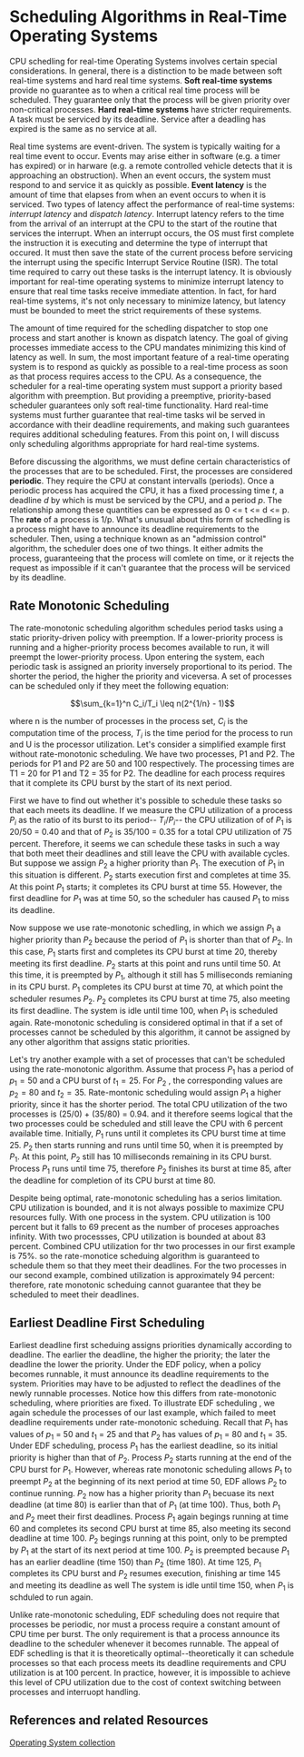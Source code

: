 #  Scheduling Algorithms in Real-Time Operating Systems

CPU schedling for real-time Operating Systems involves certain special considerations. In general, there is a distinction to be made between soft real-time systems and hard real time systems. **Soft real-time systems** provide no guarantee as to when a critical real time process will  be scheduled.  They guarantee only that the process will be given priority over non-critical processes. **Hard real-time systems** have stricter requirements. A task must be serviced by its deadline. Service after a deadling has expired is the same as no service at all.

Real time systems are event-driven. The system is typically waiting for a real time event to occur. Events may arise either in software (e.g. a timer has expired) or in harware (e.g.  a remote controlled vehicle detects that it is approaching an obstruction). When an event occurs, the system must respond to and service it as quickly as possible. **Event latency**  is the amount of time that elapses from when an event occurs to when it is serviced.  Two types of latency affect the performance of real-time systems: *interrupt latency* and *dispatch latency*.  Interrupt latency refers to the time from the arrival of an interrupt at the CPU to the start of the routine that services the interrupt. When an interrupt occurs, the OS must first complete the instruction it is executing and determine the type of interrupt that occured. It must then save the state of the current process before servicing the interrupt using the specific Interrupt Service Routine (ISR).  The total time required to carry out these tasks is the interrupt latency. It is obviously important for real-time operating systems to minimize interrupt latency to ensure that real time tasks receive immediate attention. In fact, for hard real-time systems, it's not only necessary to minimize latency, but latency must be bounded to meet the strict requirements of these systems.

The amount of time required for the schedling dispatcher to stop one process and start another is known as dispatch latency. The goal of giving processes immediate access to the CPU mandates minimizing this kind of latency as well. In sum, the most important feature of a real-time operating system is to respond as quickly as possible to a real-time process as soon as that process requires access to the CPU. As a consequence,  the scheduler for a real-time operating system must support a priority based algorithm with preemption. But providing  a preemptive, priority-based scheduler guarantees only soft real-time functionality. Hard real-time systems must further guarantee that real-time tasks wil be served in accordance with their deadline requirements, and making such guarantees requires additional scheduling features. From this point on, I will discuss only scheduling algorithms appropriate  for hard real-time systems.

Before discussing the algorithms,  we must define certain characteristics  of the processes that are to be scheduled. First, the processes are considered **periodic**. They require the CPU at constant intervalls (periods). Once a periodic process has acquired the CPU, it has a fixed processing time *t*, a deadline *d* by which is must be serviced by the CPU, and a period *p*. The relationship among these quantities can be expressed as 0 <= t <= d <= p.  The **rate** of a process is 1/p.  What's unusual about this form of schedling is a process might have to announce its deadline requirements to the scheduler. Then, using a technique known as an "admission control" algorithm, the scheduler does one of two things. It either admits the process, guaranteeing that the process will comlete on time, or it rejects the request as impossible if it can't guarantee that the process will be serviced by its deadline.

## Rate Monotonic Scheduling

The rate-monotonic scheduling algorithm schedules period tasks using a static priority-driven policy with preemption. If a lower-priority process is running and a higher-priority process becomes available to run, it will preempt the lower-priority process. Upon entering the system, each periodic task is assigned an priority inversely proportional to its period. The shorter the period, the higher the priority and viceversa. A set of processes can be scheduled only if they meet the following equation:

```math
\sum_{k=1}^n C_i/T_i \leq n(2^{1/n} - 1)
```
where n is the number of processes in the process set, $C_i$ is the computation time of the process, $T_i$ is the time period for the process to run and U is the processor utilization. Let's consider a simplified example first without rate-monotonic scheduling.  We have two processes, P1 and P2. The periods for P1 and P2 are 50 and 100 respectively. The processing times are T1 = 20 for P1 and T2 = 35 for P2. The deadline for each process requires that it complete its CPU burst by the start of its next period.

First we have to find out whether it's possible to schedule these tasks so that each meets its deadline. If we measure  the CPU utilization of a process $P_i$ as the ratio of its burst to its period-- $T_i/P_i$-- the CPU utilization of  of $P_1$ is 20/50 = 0.40 and that of $P_2$ is 35/100 = 0.35 for a total CPU utilization of 75 percent. Therefore, it seems we can schedule these tasks in such a way that both meet their deadlines and still leave the CPU with available cycles. But suppose we assign $P_2$ a higher priority than $P_1$. The execution of $P_1$ in this situation is different. $P_2$ starts execution first and completes at time 35.  At this point $P_1$ starts; it completes its CPU burst at time 55. However, the first deadline for $P_1$  was at time 50, so the scheduler has caused $P_1$ to miss its deadline.

Now suppose we use rate-monotonic schedling, in which we assign $P_1$ a higher priority than $P_2$  because the period of $P_1$ is shorter than that of $P_2$. In this case, $P_1$ starts first and completes its CPU burst at time 20, thereby meeting its first deadline. $P_2$ starts at this point and  runs until time 50. At this time, it is preempted by $P_1$, although it still has 5 milliseconds remianing in its CPU burst. $P_1$  completes its CPU burst at time 70, at which point the scheduler resumes $P_2$. $P_2$  completes its CPU burst at time 75, also meeting its first deadline. The system is idle until time 100, when $P_1$ is scheduled again. Rate-monotonic scheduling is considered optimal in that if a set of processes cannot be  scheduled by this algorithm, it cannot be assigned by any other algorithm that assigns static priorities.

Let's try another example with a set of processes that can't be scheduled using the rate-monotonic algorithm. Assume that process $P_1$  has a period of $p_1 = 50$  and a CPU burst of $t_1=25$. For $P_2$ , the corresponding values are $p_2=80$ and $t_2=35$. Rate-montonic scheduling would assign $P_1$ a higher priority, since it has the shorter period. The total CPU utilization of the two processes is (25/0) + (35/80) = 0.94. and it therefore seems logical that the two processes could be scheduled and still leave the CPU with 6 percent available time. Initially, $P_1$  runs until it completes its CPU burst time at time 25. $P_2$ then starts running and runs until time 50, when it is preempted by $P_1$. At this point, $P_2$ still has 10 milliseconds remaining in its CPU burst. Process $P_1$ runs until time 75, therefore $P_2$ finishes its burst at time 85, after the deadline for completion of its CPU burst at time 80.

Despite being optimal, rate-monotonic scheduling has a serios limitation. CPU utilization is bounded, and it is not always possible to maximize CPU resources fully. With one process in the system. CPU utilization is 100 percent but it falls to 69 precent as the number of proceses approaches infinity. With two processses, CPU utilization is bounded at about 83 percent. Combined CPU utilization for thr two processes in our first example  is 75%. so the rate-monotice scheduing algorithm is guaranteed to schedule them  so that they meet their deadlines. For the two processes in our second example, combined utilization  is approximately  94 percent: therefore, rate monotonic scheduing cannot guarantee that they be scheduled to meet their deadlines.

## Earliest Deadline First Scheduling

Earliest deadline first scheduing  assigns priorities dynamically  according to deadline. The earlier the deadline, the higher the priority; the later the deadline the lower the priority.  Under the EDF policy, when a policy becomes runnable, it must announce its deadline requirements to the system. Priorities may have to be adjusted to reflect the deadlines of the newly runnable processes. Notice how this differs from rate-monotonic scheduling, where priorities are fixed. To illustrate EDF scheduling , we again schedule the processes of our last example,  which failed to meet deadline requirements under rate-monotonic scheduing.  Recall that $P_1$  has values of $p_1$ = 50 and $t_1$ = 25 and that $P_2$ has values of $p_1$ = 80 and $t_1$ = 35. Under EDF scheduling, process $P_1$ has the earliest deadline, so its initial priority is higher than that of $P_2$. Process $P_2$  starts running at the end of the CPU burst for $P_1$. However, whereas rate monotonic scheduling allows $P_1$ to preempt $P_2$  at the beginning of its next period at time 50, EDF allows $P_2$ to continue running. $P_2$ now has a higher priority than $P_1$ becuase its next deadline (at time 80)  is earlier than that of $P_1$ (at time 100). Thus, both $P_1$ and $P_2$ meet their first deadlines.  Process $P_1$ again begings running at time 60 and completes its second CPU burst at time 85, also meeting its second deadline at time 100. $P_2$ begings running at this point, only to be prempted by $P_1$ at the start of its next period at time 100. $P_2$ is preempted because $P_1$ has an earlier deadline (time 150) than $P_2$ (time 180).  At time 125, $P_1$ completes its CPU burst  and $P_2$ resumes execution, finishing ar time 145 and meeting its deadline as well The system is idle until time  150, when $P_1$ is schduled to run again.

Unlike rate-monotonic scheduling, EDF scheduling does not require that processes be periodic, nor must a process  require a constant amount of CPU time per burst. The only requirement  is that a process  announce its deadline to the scheduler whenever it becomes runnable. The appeal of EDF schedling is that it is theoretically optimal--theoretically it can schedule processes so that each process meets its deadline requirements and CPU utilization is at 100 percent. In practice, however,  it is impossible to achieve this level of CPU utilization due to the cost of context switching between processes and interruopt handling.

## References and related Resources

<a href="https://github.com/Francesco601/BEST-Operating-System-Resources"> Operating System collection  </a>



















